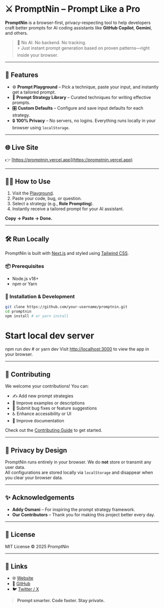 # ⚔️ PromptNin – Prompt Like a Pro

**PromptNin** is a browser-first, privacy-respecting tool to help developers craft better prompts for AI coding assistants like **GitHub Copilot**, **Gemini**, and others.

> 🧠 No AI. No backend. No tracking.  
> ⚡ Just instant prompt generation based on proven patterns—right inside your browser.

---

## 🚀 Features

- ⚙️ **Prompt Playground** – Pick a technique, paste your input, and instantly get a tailored prompt.
- 🧩 **Prompt Strategy Library** – Curated techniques for writing effective prompts.
- 🎛️ **Custom Defaults** – Configure and save input defaults for each strategy.
- 🔒 **100% Privacy** – No servers, no logins. Everything runs locally in your browser using `localStorage`.

---

## 🌐 Live Site

👉 [https://promptnin.vercel.app](https://promptnin.vercel.app)

---

## 🧑‍💻 How to Use

1. Visit the [Playground](https://prompt-ninja-cyan.vercel.app/playground).
2. Paste your code, bug, or question.
3. Select a strategy (e.g., **Role Prompting**).
4. Instantly receive a tailored prompt for your AI assistant.

**Copy → Paste → Done.**

---

## 🛠 Run Locally

PromptNin is built with [Next.js](https://nextjs.org/) and styled using [Tailwind CSS](https://tailwindcss.com/).

### 📦 Prerequisites

- Node.js v18+
- npm or Yarn

### 🧪 Installation & Development

```bash
git clone https://github.com/your-username/promptnin.git
cd promptnin
npm install # or yarn install
```

# Start local dev server
npm run dev # or yarn dev
Visit [http://localhost:3000](http://localhost:3000) to view the app in your browser.

---

## 🤝 Contributing

We welcome your contributions! You can:

- ✍️ Add new prompt strategies  
- 🧠 Improve examples or descriptions  
- 🐛 Submit bug fixes or feature suggestions  
- ♿ Enhance accessibility or UI  
- 📘 Improve documentation  

Check out the [Contributing Guide](CONTRIBUTING.md) to get started.

---

## 🔐 Privacy by Design

PromptNin runs entirely in your browser. We do **not** store or transmit any user data.  
All configurations are stored locally via `localStorage` and disappear when you clear your browser data.

---

## ✨ Acknowledgements

- **Addy Osmani** – For inspiring the prompt strategy framework.  
- **Our Contributors** – Thank you for making this project better every day.

---

## 📄 License

MIT License © 2025 PromptNin

---

## 🔗 Links

- 🌐 [Website](https://prompt-ninja-cyan.vercel.app/)  
- 🐙 [GitHub](https://github.com/abhinavkumar985/prompt-ninja)  
- 🐦 [Twitter / X](https://x.com/abhinav985)  

> **Prompt smarter. Code faster. Stay private.**
